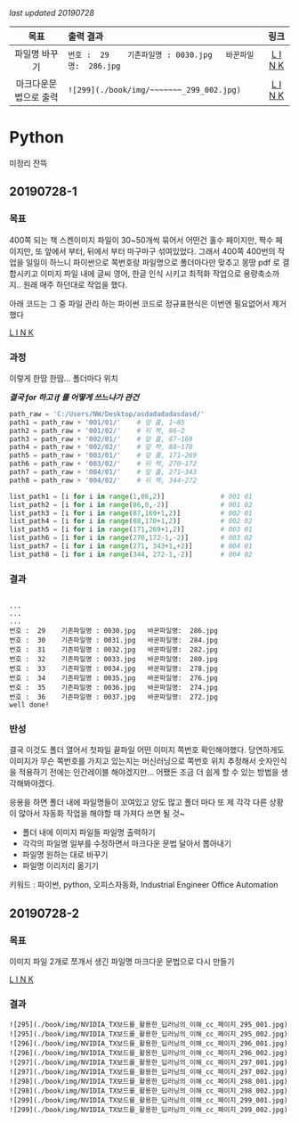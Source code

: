 *last updated 20190728*


|목표|출력 결과|링크|
|:---:|:---|:---:|
|파일명 바꾸기|`번호 :  29    기존파일명 : 0030.jpg   바꾼파일명:  286.jpg`|[L I N K](#20190728-1)|
|마크다운문법으로 출력|`![299](./book/img/~~~~~~~_299_002.jpg)`|[L I N K](#20190728-2)|


# Python


미정리 잔뜩



## 20190728-1


### 목표

400쪽 되는 책 스켄이미지 파일이 30~50개씩 묶어서 어떤건 홀수 페이지만, 짝수 페이지만, 또 앞에서 부터, 뒤에서 부터 마구마구 섞여있었다. 그래서 400쪽 400번의 작업을 일일이 하느니 파이썬으로 쪽번호랑 파일명으로 폴더마다만 맞추고 몽땅 pdf 로 결합시키고 이미지 파일 내에 글씨 영어, 한글 인식 시키고 최적화 작업으로 용량축소까지.. 원래 매주 하던대로 작업을 했다.

아래 코드는 그 중  파일 관리 하는 파이썬 코드로 정규표현식은 이번엔 필요없어서 제거했다

[L I N K](./python/list.py)


### 과정

이렇게 한땀 한땀... 폴더마다 위치

***결국 for 하고 if 를 어떻게 쓰느냐가 관건***

```python
path_raw = 'C:/Users/NW/Desktop/asdadadadasdasd/'
path1 = path_raw + '001/01/'    # 앞 홀, 1~85
path2 = path_raw + '001/02/'    # 뒤 짝, 86~2
path3 = path_raw + '002/01/'    # 앞 홀, 87~169
path4 = path_raw + '002/02/'    # 앞 짝, 88~170 
path5 = path_raw + '003/01/'    # 앞 홀, 171~269
path6 = path_raw + '003/02/'    # 뒤 짝, 270~172
path7 = path_raw + '004/01/'    # 앞 홀, 271~343
path8 = path_raw + '004/02/'    # 뒤 짝, 344~272

list_path1 = [i for i in range(1,86,2)]              # 001 01
list_path2 = [i for i in range(86,0,-2)]             # 001 02
list_path3 = [i for i in range(87,169+1,2)]          # 002 01
list_path4 = [i for i in range(88,170+1,2)]          # 002 02
list_path5 = [i for i in range(171,269+1,2)]         # 003 01
list_path6 = [i for i in range(270,172-1,-2)]        # 003 02
list_path7 = [i for i in range(271, 343+1,+2)]       # 004 01
list_path8 = [i for i in range(344, 272-1,-2)]       # 004 02
```

### 결과

```

...
...
...
번호 :  29    기존파일명 : 0030.jpg   바꾼파일명:  286.jpg
번호 :  30    기존파일명 : 0031.jpg   바꾼파일명:  284.jpg
번호 :  31    기존파일명 : 0032.jpg   바꾼파일명:  282.jpg
번호 :  32    기존파일명 : 0033.jpg   바꾼파일명:  280.jpg
번호 :  33    기존파일명 : 0034.jpg   바꾼파일명:  278.jpg
번호 :  34    기존파일명 : 0035.jpg   바꾼파일명:  276.jpg
번호 :  35    기존파일명 : 0036.jpg   바꾼파일명:  274.jpg
번호 :  36    기존파일명 : 0037.jpg   바꾼파일명:  272.jpg
well done!
```


### 반성

결국 이것도 폴더 열어서 첫파일 끝파일 어떤 이미지 쪽번호 확인해야했다. 당연하게도 이미지가 무슨 쪽번호를 가지고 있는지는 머신러닝으로 쪽번호 위치 추정해서 숫자인식을 적용하기 전에는 인간레이블 해야겠지만... 어쨌든 조금 더 쉽게 할 수 있는 방법을 생각해봐야겠다.

응용을 하면 폴더 내에 파일명들이 꼬여있고 양도 많고 폴더 마다 또 제 각각 다른 상황이 많아서 자동화 작업을 해야할 때 가져다 쓰면 될 것~

* 폴더 내에 이미지 파일들 파일명 출력하기
* 각각의 파일명 일부를 수정하면서 마크다운 문법 달아서 뽑아내기
* 파일명 원하는 대로 바꾸기
* 파일명 이리저리 옮기기




키워드 : 파이썬, python, 오피스자동화, Industrial Engineer Office Automation





## 20190728-2


### 목표

이미지 파일 2개로 쪼개서 생긴 파일명 마크다운 문법으로 다시 만들기

[L I N K](./python/numbering_pdf.py)


### 결과

```
![295](./book/img/NVIDIA_TX보드를_활용한_딥러닝의_이해_cc_페이지_295_001.jpg)
![295](./book/img/NVIDIA_TX보드를_활용한_딥러닝의_이해_cc_페이지_295_002.jpg)
![296](./book/img/NVIDIA_TX보드를_활용한_딥러닝의_이해_cc_페이지_296_001.jpg)
![296](./book/img/NVIDIA_TX보드를_활용한_딥러닝의_이해_cc_페이지_296_002.jpg)
![297](./book/img/NVIDIA_TX보드를_활용한_딥러닝의_이해_cc_페이지_297_001.jpg)
![297](./book/img/NVIDIA_TX보드를_활용한_딥러닝의_이해_cc_페이지_297_002.jpg)
![298](./book/img/NVIDIA_TX보드를_활용한_딥러닝의_이해_cc_페이지_298_001.jpg)
![298](./book/img/NVIDIA_TX보드를_활용한_딥러닝의_이해_cc_페이지_298_002.jpg)
![299](./book/img/NVIDIA_TX보드를_활용한_딥러닝의_이해_cc_페이지_299_001.jpg)
![299](./book/img/NVIDIA_TX보드를_활용한_딥러닝의_이해_cc_페이지_299_002.jpg)
```




